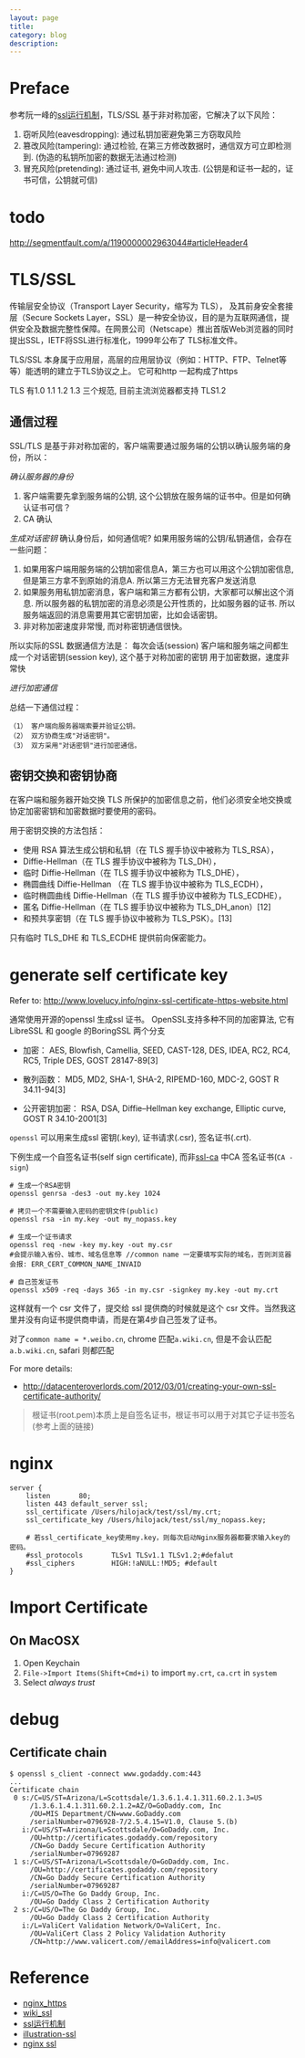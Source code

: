 ```yaml
---
layout: page
title:	
category: blog
description: 
---
```

# Preface
参考阮一峰的[ssl运行机制]，TLS/SSL 基于非对称加密，它解决了以下风险：

1. 窃听风险(eavesdropping): 通过私钥加密避免第三方窃取风险
2. 篡改风险(tampering): 通过检验, 在第三方修改数据时，通信双方可立即检测到. (伪造的私钥所加密的数据无法通过检测)
3. 冒充风险(pretending): 通过证书, 避免中间人攻击. (公钥是和证书一起的，证书可信，公钥就可信)

# todo
http://segmentfault.com/a/1190000002963044#articleHeader4

# TLS/SSL
传输层安全协议（Transport Layer Security，缩写为 TLS），
及其前身安全套接层（Secure Sockets Layer，SSL）是一种安全协议，目的是为互联网通信，提供安全及数据完整性保障。在网景公司（Netscape）推出首版Web浏览器的同时提出SSL，IETF将SSL进行标准化，1999年公布了 TLS标准文件。

TLS/SSL 本身属于应用层，高层的应用层协议（例如：HTTP、FTP、Telnet等等）能透明的建立于TLS协议之上。 
它可和http 一起构成了https

TLS 有1.0 1.1 1.2 1.3 三个规范, 目前主流浏览器都支持 TLS1.2

## 通信过程
SSL/TLS 是基于非对称加密的，客户端需要通过服务端的公钥以确认服务端的身份，所以：

*确认服务器的身份*
	
1. 客户端需要先拿到服务端的公钥, 这个公钥放在服务端的证书中。但是如何确认证书可信？
2. CA 确认

*生成对话密钥*
确认身份后，如何通信呢? 如果用服务端的公钥/私钥通信，会存在一些问题：

1. 如果用客户端用服务端的公钥加密信息A，第三方也可以用这个公钥加密信息, 但是第三方拿不到原始的消息A. 所以第三方无法冒充客户发送消息
2. 如果服务用私钥加密消息，客户端和第三方都有公钥，大家都可以解出这个消息. 所以服务器的私钥加密的消息必须是公开性质的，比如服务器的证书.
	所以服务端返回的消息需要用其它密钥加密，比如会话密钥。
3. 非对称加密速度非常慢, 而对称密钥通信很快。

所以实际的SSL 数据通信方法是：
每次会话(session) 客户端和服务端之间都生成一个对话密钥(session key), 这个基于对称加密的密钥 用于加密数据，速度非常快

*进行加密通信*

总结一下通信过程：

	（1） 客户端向服务器端索要并验证公钥。
	（2） 双方协商生成"对话密钥"。
	（3） 双方采用"对话密钥"进行加密通信。

## 密钥交换和密钥协商
在客户端和服务器开始交换 TLS 所保护的加密信息之前，他们必须安全地交换或协定加密密钥和加密数据时要使用的密码。

用于密钥交换的方法包括：

- 使用 RSA 算法生成公钥和私钥（在 TLS 握手协议中被称为 TLS_RSA），
- Diffie-Hellman（在 TLS 握手协议中被称为 TLS_DH），
- 临时 Diffie-Hellman（在 TLS 握手协议中被称为 TLS_DHE），
- 椭圆曲线 Diffie-Hellman （在 TLS 握手协议中被称为 TLS_ECDH），
- 临时椭圆曲线 Diffie-Hellman（在 TLS 握手协议中被称为 TLS_ECDHE），
- 匿名 Diffie-Hellman（在 TLS 握手协议中被称为 TLS_DH_anon）[12]
- 和预共享密钥（在 TLS 握手协议中被称为 TLS_PSK）。[13]

只有临时 TLS_DHE 和 TLS_ECDHE 提供前向保密能力。

# generate self certificate key
Refer to: http://www.lovelucy.info/nginx-ssl-certificate-https-website.html

通常使用开源的openssl 生成ssl 证书。
OpenSSL支持多种不同的加密算法, 它有LibreSSL 和 google 的BoringSSL 两个分支

- 加密：
AES, Blowfish, Camellia, SEED, CAST-128, DES, IDEA, RC2, RC4, RC5, Triple DES, GOST 28147-89[3]

- 散列函数：
	MD5, MD2, SHA-1, SHA-2, RIPEMD-160, MDC-2, GOST R 34.11-94[3]

- 公开密钥加密：
	RSA, DSA, Diffie–Hellman key exchange, Elliptic curve, GOST R 34.10-2001[3]

`openssl` 可以用来生成ssl 密钥(.key), 证书请求(.csr), 签名证书(.crt). 

下例生成一个自签名证书(self sign certificate), 而非[ssl-ca](/p/ssl-ca) 中CA 签名证书(`CA -sign`)

	# 生成一个RSA密钥 
	openssl genrsa -des3 -out my.key 1024
	 
	# 拷贝一个不需要输入密码的密钥文件(public)
	openssl rsa -in my.key -out my_nopass.key
	 
	# 生成一个证书请求
	openssl req -new -key my.key -out my.csr
	#会提示输入省份、城市、域名信息等 //common name 一定要填写实际的域名，否则浏览器会报: ERR_CERT_COMMON_NAME_INVAID
	 
	# 自己签发证书
	openssl x509 -req -days 365 -in my.csr -signkey my.key -out my.crt

这样就有一个 csr 文件了，提交给 ssl 提供商的时候就是这个 csr 文件。当然我这里并没有向证书提供商申请，而是在第4步自己签发了证书。

对了`common name = *.weibo.cn`, chrome 匹配`a.wiki.cn`, 但是不会认匹配`a.b.wiki.cn`, safari 则都匹配

For more details:

- http://datacenteroverlords.com/2012/03/01/creating-your-own-ssl-certificate-authority/

> 根证书(root.pem)本质上是自签名证书，根证书可以用于对其它子证书签名(参考上面的链接)

# nginx

	server {
		listen       80;
		listen 443 default_server ssl;
		ssl_certificate /Users/hilojack/test/ssl/my.crt;
		ssl_certificate_key /Users/hilojack/test/ssl/my_nopass.key;

		# 若ssl_certificate_key使用my.key，则每次启动Nginx服务器都要求输入key的密码。
		#ssl_protocols       TLSv1 TLSv1.1 TLSv1.2;#defalut
		#ssl_ciphers         HIGH:!aNULL:!MD5; #default
	}

# Import Certificate

## On MacOSX
1. Open Keychain 
2. `File->Import Items(Shift+Cmd+i)` to import `my.crt`, `ca.crt` in `system`
3. Select *always trust*

# debug

## Certificate chain

	$ openssl s_client -connect www.godaddy.com:443
	...
	Certificate chain
	 0 s:/C=US/ST=Arizona/L=Scottsdale/1.3.6.1.4.1.311.60.2.1.3=US
		 /1.3.6.1.4.1.311.60.2.1.2=AZ/O=GoDaddy.com, Inc
		 /OU=MIS Department/CN=www.GoDaddy.com
		 /serialNumber=0796928-7/2.5.4.15=V1.0, Clause 5.(b)
	   i:/C=US/ST=Arizona/L=Scottsdale/O=GoDaddy.com, Inc.
		 /OU=http://certificates.godaddy.com/repository
		 /CN=Go Daddy Secure Certification Authority
		 /serialNumber=07969287
	 1 s:/C=US/ST=Arizona/L=Scottsdale/O=GoDaddy.com, Inc.
		 /OU=http://certificates.godaddy.com/repository
		 /CN=Go Daddy Secure Certification Authority
		 /serialNumber=07969287
	   i:/C=US/O=The Go Daddy Group, Inc.
		 /OU=Go Daddy Class 2 Certification Authority
	 2 s:/C=US/O=The Go Daddy Group, Inc.
		 /OU=Go Daddy Class 2 Certification Authority
	   i:/L=ValiCert Validation Network/O=ValiCert, Inc.
		 /OU=ValiCert Class 2 Policy Validation Authority
		 /CN=http://www.valicert.com//emailAddress=info@valicert.com

# Reference
- [nginx_https]
- [wiki_ssl]
- [ssl运行机制]
- [illustration-ssl]
- [nginx ssl]

[nginx ssl]: http://www.lovelucy.info/nginx-ssl-certificate-https-website.html
[ssl运行机制]: http://www.ruanyifeng.com/blog/2014/02/ssl_tls.html
[illustration-ssl]: http://www.ruanyifeng.com/blog/2014/09/illustration-ssl.html
[wiki_ssl]: http://zh.wikipedia.org/wiki/%E5%82%B3%E8%BC%B8%E5%B1%A4%E5%AE%89%E5%85%A8%E5%8D%94%E8%AD%B0
[nginx_https]: http://nginx.org/cn/docs/http/configuring_https_servers.html
